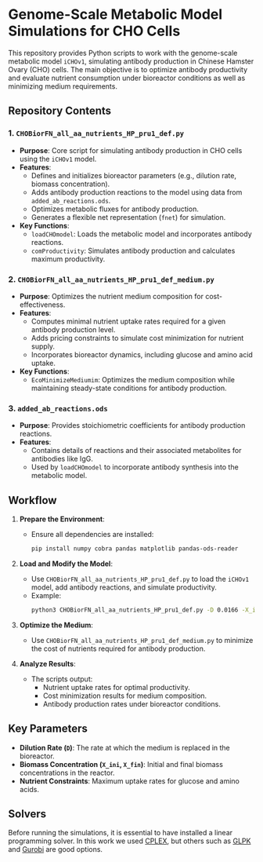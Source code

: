 # Genome-Scale Metabolic Model Simulations for CHO Cells

This repository provides Python scripts to work with the genome-scale metabolic model `iCHOv1`, simulating antibody production in Chinese Hamster Ovary (CHO) cells. The main objective is to optimize antibody productivity and evaluate nutrient consumption under bioreactor conditions as well as minimizing medium requirements.

## Repository Contents

### **1. `CHOBiorFN_all_aa_nutrients_HP_pru1_def.py`**
- **Purpose**: Core script for simulating antibody production in CHO cells using the `iCHOv1` model.
- **Features**:
  - Defines and initializes bioreactor parameters (e.g., dilution rate, biomass concentration).
  - Adds antibody production reactions to the model using data from `added_ab_reactions.ods`.
  - Optimizes metabolic fluxes for antibody production.
  - Generates a flexible net representation (`fnet`) for simulation.
- **Key Functions**:
  - `loadCHOmodel`: Loads the metabolic model and incorporates antibody reactions.
  - `comProductivity`: Simulates antibody production and calculates maximum productivity.

### **2. `CHOBiorFN_all_aa_nutrients_HP_pru1_def_medium.py`**
- **Purpose**: Optimizes the nutrient medium composition for cost-effectiveness.
- **Features**:
  - Computes minimal nutrient uptake rates required for a given antibody production level.
  - Adds pricing constraints to simulate cost minimization for nutrient supply.
  - Incorporates bioreactor dynamics, including glucose and amino acid uptake.
- **Key Functions**:
  - `EcoMinimizeMediumim`: Optimizes the medium composition while maintaining steady-state conditions for antibody production.

### **3. `added_ab_reactions.ods`**
- **Purpose**: Provides stoichiometric coefficients for antibody production reactions.
- **Features**:
  - Contains details of reactions and their associated metabolites for antibodies like IgG.
  - Used by `loadCHOmodel` to incorporate antibody synthesis into the metabolic model.

## Workflow

1. **Prepare the Environment**:
   - Ensure all dependencies are installed:
     ```bash
     pip install numpy cobra pandas matplotlib pandas-ods-reader
     ```

2. **Load and Modify the Model**:
   - Use `CHOBiorFN_all_aa_nutrients_HP_pru1_def.py` to load the `iCHOv1` model, add antibody reactions, and simulate productivity.
   - Example:
     ```bash
     python3 CHOBiorFN_all_aa_nutrients_HP_pru1_def.py -D 0.0166 -X_ini 3.18 -X_fin 3.18 -data HP
     ```

3. **Optimize the Medium**:
   - Use `CHOBiorFN_all_aa_nutrients_HP_pru1_def_medium.py` to minimize the cost of nutrients required for antibody production.

4. **Analyze Results**:
   - The scripts output:
     - Nutrient uptake rates for optimal productivity.
     - Cost minimization results for medium composition.
     - Antibody production rates under bioreactor conditions.

## Key Parameters

- **Dilution Rate (`D`)**: The rate at which the medium is replaced in the bioreactor.
- **Biomass Concentration (`X_ini`, `X_fin`)**: Initial and final biomass concentrations in the reactor.
- **Nutrient Constraints**: Maximum uptake rates for glucose and amino acids.

## Solvers

Before running the simulations, it is essential to have installed a linear programming solver. In this work we used [CPLEX](https://www.ibm.com/es-es/products/ilog-cplex-optimization-studio), but others such as [GLPK](https://www.gnu.org/software/glpk/) and [Gurobi](https://www.gurobi.com/) are good options.
